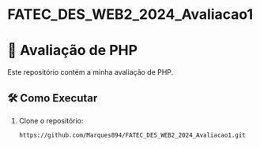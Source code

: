 # FATEC_DES_WEB2_2024_Avaliacao1

# 📌 Avaliação de PHP

Este repositório contém a minha avaliação de PHP.

## 🛠️ Como Executar

1. Clone o repositório:
   ```bash
   https://github.com/Marques894/FATEC_DES_WEB2_2024_Avaliacao1.git
